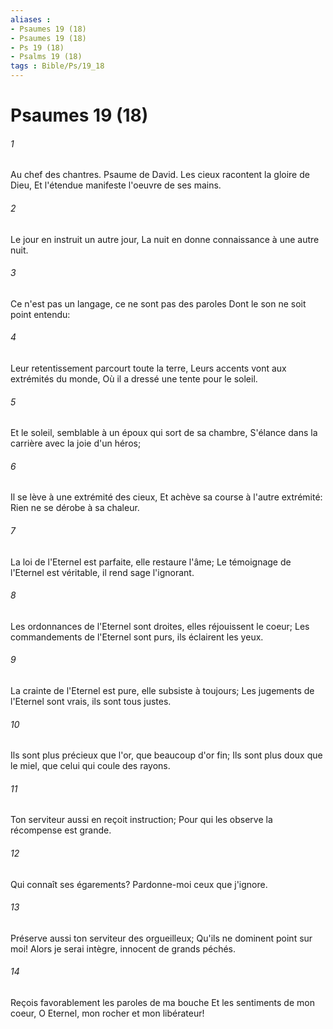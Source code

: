 ```yaml
---
aliases : 
- Psaumes 19 (18)
- Psaumes 19 (18)
- Ps 19 (18)
- Psalms 19 (18)
tags : Bible/Ps/19_18
---
```


# Psaumes 19 (18)

###### 1
Au chef des chantres. Psaume de David. Les cieux racontent la gloire de Dieu, Et l'étendue manifeste l'oeuvre de ses mains.
###### 2
Le jour en instruit un autre jour, La nuit en donne connaissance à une autre nuit.
###### 3
Ce n'est pas un langage, ce ne sont pas des paroles Dont le son ne soit point entendu:
###### 4
Leur retentissement parcourt toute la terre, Leurs accents vont aux extrémités du monde, Où il a dressé une tente pour le soleil.
###### 5
Et le soleil, semblable à un époux qui sort de sa chambre, S'élance dans la carrière avec la joie d'un héros;
###### 6
Il se lève à une extrémité des cieux, Et achève sa course à l'autre extrémité: Rien ne se dérobe à sa chaleur.
###### 7
La loi de l'Eternel est parfaite, elle restaure l'âme; Le témoignage de l'Eternel est véritable, il rend sage l'ignorant.
###### 8
Les ordonnances de l'Eternel sont droites, elles réjouissent le coeur; Les commandements de l'Eternel sont purs, ils éclairent les yeux.
###### 9
La crainte de l'Eternel est pure, elle subsiste à toujours; Les jugements de l'Eternel sont vrais, ils sont tous justes.
###### 10
Ils sont plus précieux que l'or, que beaucoup d'or fin; Ils sont plus doux que le miel, que celui qui coule des rayons.
###### 11
Ton serviteur aussi en reçoit instruction; Pour qui les observe la récompense est grande.
###### 12
Qui connaît ses égarements? Pardonne-moi ceux que j'ignore.
###### 13
Préserve aussi ton serviteur des orgueilleux; Qu'ils ne dominent point sur moi! Alors je serai intègre, innocent de grands péchés.
###### 14
Reçois favorablement les paroles de ma bouche Et les sentiments de mon coeur, O Eternel, mon rocher et mon libérateur!
